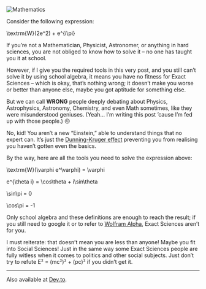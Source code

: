 ![Mathematics](//cacilhas.cc/img/lambda.png)

Consider the following expression:

$$$$\\textrm{W}(2e^2) + e^{i\\pi}$$$$

If you’re not a Mathematician, Physicist, Astronomer, or anything in hard sciences, you are not obliged to know how to solve it – no one has taught you it at school.

However, if I give you the required tools in this very post, and you still can’t solve it by using school algebra, it means you have no fitness for Exact Sciences – which is okay, that’s nothing wrong; it doesn’t make you worse or better than anyone else, maybe you got aptitude for something else.

But we can call **WRONG** people deeply debating about Physics, Astrophysics, Astronomy, Chemistry, and even Math sometimes, like they were misunderstood geniuses. (Yeah… I’m writing this post ’cause I’m fed up with those people.) 😖

No, kid! You aren’t a new “Einstein,” able to understand things that no expert can. It’s just the [Dunning-Kruger effect](https://www.abebooks.com/9786130693619/DunningKruger-Effect-6130693613/plp) preventing you from realising you haven’t gotten even the basics.

By the way, here are all the tools you need to solve the expression above:

$$$$\\textrm{W}(\\varphi e^\\varphi) = \\varphi$$$$

$$$$e^{\\theta i} = \\cos\\theta + i\\sin\\theta$$$$

$$$$\\sin\\pi = 0$$$$

$$$$\\cos\\pi = -1$$$$

Only school algebra and these definitions are enough to reach the result; if you still need to google it or to refer to [Wolfram Alpha](https://www.wolframalpha.com/), Exact Sciences aren’t for you.

I must reiterate: that doesn’t mean you are less than anyone! Maybe you fit into Social Sciences! Just in the same way some Exact Sciences people are fully witless when it comes to politics and other social subjects. Just don’t try to refute E² = (mc²)² + (pc)² if you didn’t get it.

* * *

Also available at [Dev.to](https://dev.to/cacilhas/knowing-mathematics-53ol).